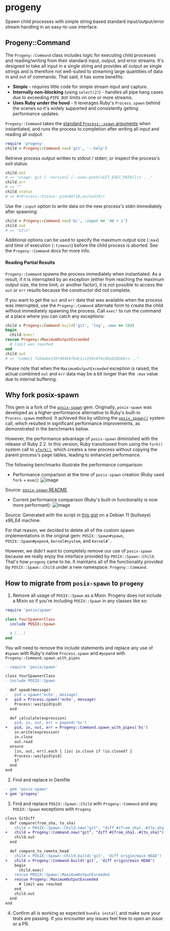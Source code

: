 # progeny

Spawn child processes with simple string based standard input/output/error
stream handling in an easy-to-use interface.

## Progeny::Command

The `Progeny::Command` class includes logic for executing child processes and
reading/writing from their standard input, output, and error streams. It's
designed to take all input in a single string and provides all output as single
strings and is therefore not well-suited to streaming large quantities of data
in and out of commands. That said, it has some benefits:

 - **Simple** - requires little code for simple stream input and capture.
 - **Internally non-blocking** (using `select(2)`) - handles all pipe hang
   cases due to exceeding `PIPE_BUF` limits on one or more streams.
 - **Uses Ruby under the hood** - It leverages Ruby's `Process.spawn` behind
   the scenes so it's widely supported and consistently getting performance
   updates.

`Progeny::Command` takes the [standard `Process::spawn`
arguments](https://ruby-doc.org/current/Process.html#method-c-spawn) when
instantiated, and runs the process to completion after writing all input and
reading all output:

```ruby
require 'progeny'
child = Progeny::Command.new('git', '--help')
```

Retrieve process output written to stdout / stderr, or inspect the process's
exit status:

```ruby
child.out
# => "usage: git [--version] [--exec-path[=GIT_EXEC_PATH]]\n ..."
child.err
# => ""
child.status
# => #<Process::Status: pid=80718,exited(0)>
```

Use the `:input` option to write data on the new process's stdin immediately
after spawning:

```ruby
child = Progeny::Command.new('bc', :input => '40 + 2')
child.out
# => "42\n"
```

Additional options can be used to specify the maximum output size (`:max`) and
time of execution (`:timeout`) before the child process is aborted. See the
`Progeny::Command` docs for more info.

#### Reading Partial Results

`Progeny::Command` spawns the process immediately when instantiated.
As a result, if it is interrupted by an exception (either from reaching the
maximum output size, the time limit, or another factor), it is not possible to
access the `out` or `err` results because the constructor did not complete.

If you want to get the `out` and `err` data that was available when the process
was interrupted, use the `Progeny::Command` alternate form to create the child
without immediately spawning the process.  Call `exec!` to run the command at a
place where you can catch any exceptions:

```ruby
child = Progeny::Command.build('git', 'log', :max => 100)
begin
  child.exec!
rescue Progeny::MaximumOutputExceeded
  # limit was reached
end
child.out
# => "commit fa54abe139fd045bf6dc1cc259c0f4c06a9285bb\n..."
```

Please note that when the `MaximumOutputExceeded` exception is raised, the
actual combined `out` and `err` data may be a bit longer than the `:max`
value due to internal buffering.

## Why fork posix-spawn

This gem is a fork of the
[`posix-spawn`](https://github.com/rtomayko/posix-spawn) gem. Originally,
`posix-spawn` was developed as a higher-performance alternative to Ruby's
built-in `Process.spawn` method. It achieved this by utilizing the
[`posix_spawn()`](https://man7.org/linux/man-pages/man3/posix_spawn.3.html)
system call, which resulted in significant performance improvements, as
demonstrated in the benchmarks below.

However, the performance advantage of `posix-spawn` diminished with the release
of Ruby 2.2. In this version, Ruby transitioned from using the `fork()` system
call to [`vfork()`](https://man7.org/linux/man-pages/man2/vfork.2.html), which
creates a new process without copying the parent process's page tables, leading
to enhanced performance.

The following benchmarks illustrate the performance comparison:

- Performance comparison at the time of `posix-spawn` creation (Ruby used `fork` + `exec`):
![image](https://user-images.githubusercontent.com/20481048/235776984-048669d9-8949-4bf8-90e8-632984ae0516.png)

Source: [`posix-spawn` README](https://github.com/rtomayko/posix-spawn/blob/313f2abd4b9b5e737615178e0b353114481b9ab8/README.md#benchmarks)

- Current performance comparison (Ruby's built-in functionality is now more performant):
![image](https://user-images.githubusercontent.com/20481048/235777021-7e7afb19-0f73-41f1-bbc9-9bc952581c4d.png)

Source: Generated with the script in [this gist](https://gist.github.com/luanzeba/a1ebe2497ed4e2fb6491fd1780a52440) on a Debian 11 (bullseye) x86_64 machine.

For that reason, we decided to delete all of the custom spawn implementations
in the original gem: `POSIX::Spawn#spawn`, `POSIX::Spawn#popen4`,
`Kernel#system`, and <code>Kernel#\`</code>.

However, we didn't want to completely remove our use of `posix-spawn` because
we really enjoy the interface provided by `POSIX::Spawn::Child`. That's how
`progeny` came to be. It maintains all of the functionality provided by
`POSIX::Spawn::Child` under a new namespace: `Progeny::Command`.

## How to migrate from `posix-spawn` to `progeny`

1. Remove all usage of `POSIX::Spawn` as a Mixin.
Progeny does not include a Mixin so if you're including `POSIX::Spawn` in any
classes like so:
```ruby
require 'posix/spawn'

class YourSpawnerClass
  include POSIX::Spawn

  # [...]
end
```

You will need to remove the include statements and replace any use of `#spawn`
with Ruby's native `Process.spawn` and  `#popen4` with `Progeny::Command.spawn_with_pipes`
```diff
- require 'posix/spawn'

class YourSpawnerClass
- include POSIX::Spawn

  def speak(message)
-   pid = spawn('echo', message)
+   pid = Process.spawn('echo', message)
    Process::waitpid(pid)
  end

  def calculate(expression)
-   pid, in, out, err = popen4('bc')
+   pid, in, out, err = Progeny::Command.spawn_with_pipes('bc')
    in.write(expression)
    in.close
    out.read
  ensure
    [in, out, err].each { |io| io.close if !io.closed? }
    Process::waitpid(pid)
    $?
  end
end
```

2. Find and replace in Gemfile
```diff
- gem 'posix-spawn'
+ gem 'progeny'
```
3. Find and replace `POSIX::Spawn::Child` with `Progeny::Command` and any `POSIX::Spawn` exceptions with `Progeny`
```diff
class GitDiff
  def compare(from_sha, to_sha)
-   child = POSIX::Spawn::Child.new("git", "diff #{from_sha}..#{to_sha}")
+   child = Progeny::Command.new("git", "diff #{from_sha}..#{to_sha}")
    child.out
  end

  def compare_to_remote_head
-   child = POSIX::Spawn::Child.build('git', 'diff origin/main HEAD')
+   child = Progeny::Command.build('git', 'diff origin/main HEAD')
    begin
      child.exec!
-   rescue POSIX::Spawn::MaximumOutputExceeded
+   rescue Progeny::MaximumOutputExceeded
      # limit was reached
    end
    child.out
  end
end
```

4. Confirm all is working as expected
`bundle install` and make sure your tests are passing. If you encounter any
issues feel free to open an issue or a PR.


